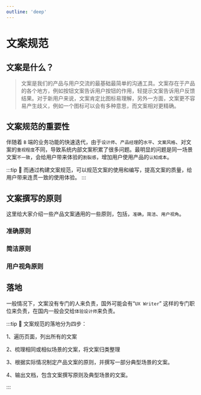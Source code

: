 ```yaml
---
outline: 'deep'
---
```


# 文案规范

## 文案是什么？

> 文案是我们的产品与用户交流的最基础最简单的沟通工具。文案存在于产品的各个地方，例如按钮文案告诉用户按钮的作用，轻提示文案告诉用户反馈结果。对于新用户来说，文案肯定比图标易理解，另外一方面，文案更不容易产生歧义，例如一个图标可以会有多种意思，而文案相对更精确。

## 文案规范的重要性

伴随着 `B` 端的业务功能的快速迭代，由于`设计师`、`产品经理`的`水平`、`文案风格`、对文案的`重视程度`不同，导致系统内部文案积累了很多问题。最明显的问题是同一场景文案`不一致`，会给用户带来体验的`割裂感`，增加用户使用产品的`认知成本`。

:::tip :eyes:
而通过构建文案规范，可以规范文案的使用和编写，提高文案的质量，给用户带来连贯一致的使用体验。
:::

<DocImage src="ui/24.png"/>

## 文案撰写的原则

这里给大家介绍一些产品文案通用的一些原则，包括，`准确`，`简洁`、`用户视角`。

<DocImage src="ui/25.png"/>

### 准确原则

<DocImage src="ui/26.png"/>

### 简洁原则

<DocImage src="ui/27.png"/>

### 用户视角原则

<DocImage src="ui/28.png"/>

## 落地

一般情况下，文案没有专门的人来负责，国外可能会有“`UX Writer`” 这样的专门职位来负责，在国内一般会交给`体验设计师`来负责。

:::tip :eyes: 文案规范的落地分为四步：

1、遍历页面，列出所有的文案

2、梳理相同或相似场景的文案，将文案归类整理

3、根据实际情况制定产品文案的原则，并撰写一部分典型场景的文案。

4、输出文档，包含文案撰写原则及典型场景的文案。

:::
